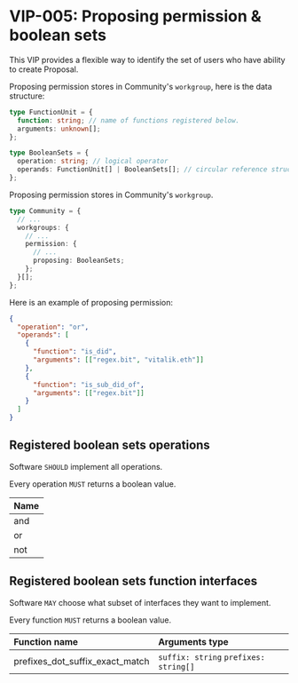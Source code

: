 # VIP-005: Proposing permission & boolean sets

This VIP provides a flexible way to identify the set of users who have ability to create Proposal.

Proposing permission stores in Community's `workgroup`, here is the data structure:

```ts
type FunctionUnit = {
  function: string; // name of functions registered below.
  arguments: unknown[];
};

type BooleanSets = {
  operation: string; // logical operator
  operands: FunctionUnit[] | BooleanSets[]; // circular reference structure
};
```

Proposing permission stores in Community's `workgroup`.

```ts
type Community = {
  // ...
  workgroups: {
    // ...
    permission: {
      // ...
      proposing: BooleanSets;
    };
  }[];
};
```

Here is an example of proposing permission:

```json
{
  "operation": "or",
  "operands": [
    {
      "function": "is_did",
      "arguments": [["regex.bit", "vitalik.eth"]]
    },
    {
      "function": "is_sub_did_of",
      "arguments": [["regex.bit"]]
    }
  ]
}
```

## Registered boolean sets operations

Software `SHOULD` implement all operations.

Every operation `MUST` returns a boolean value.

| Name |
| :--- |
| and  |
| or   |
| not  |

## Registered boolean sets function interfaces

Software `MAY` choose what subset of interfaces they want to implement.

Every function `MUST` returns a boolean value.

| Function name                   | Arguments type                        |
| :------------------------------ | :------------------------------------ |
| prefixes_dot_suffix_exact_match | `suffix: string` `prefixes: string[]` |
